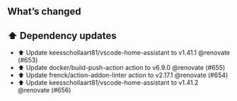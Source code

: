 ## What’s changed
## ⬆️ Dependency updates

- ⬆️ Update keesschollaart81/vscode-home-assistant to v1.41.1 @renovate (#653)
- ⬆️ Update docker/build-push-action action to v6.9.0 @renovate (#655)
- ⬆️ Update frenck/action-addon-linter action to v2.17.1 @renovate (#654)
- ⬆️ Update keesschollaart81/vscode-home-assistant to v1.41.2 @renovate (#656)
